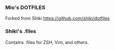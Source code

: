 ### Mio's DOTFILES

Forked from Shiki
https://github.com/shiki/dotfiles

### Shiki's .files

Contains .files for ZSH, Vim, and others.
